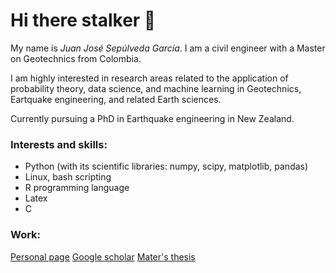 <h1 align="left">Hi there stalker 👋</h1>


My name is *Juan José Sepúlveda García*. I am a civil engineer with a Master on Geotechnics from Colombia. 

I am highly interested in research areas related to the application of probability theory, data science, and machine learning in Geotechnics, Eartquake engineering, and related Earth sciences. 

Currently pursuing a PhD in Earthquake engineering in New Zealand. 

<h3 align="left">Interests and skills:</h3>

- Python (with its scientific libraries: numpy, scipy, matplotlib, pandas)
- Linux, bash scripting
- R programming language
- Latex
- C

<h3 align="left">Work:</h3>

[Personal page](https://sites.google.com/view/juanjosesepulvedagarcia/home)
[Google scholar](https://scholar.google.com/citations?user=svbgHm0AAAAJ&hl=es)
[Mater's thesis](https://repositorio.unal.edu.co/handle/unal/80527)






